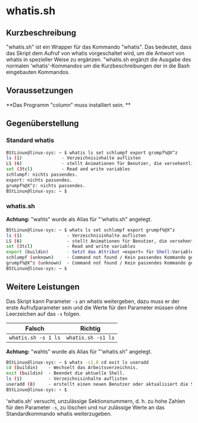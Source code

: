 # whatis.sh #

## Kurzbeschreibung ##

"whatis.sh" ist ein Wrapper für das Kommando "whatis". Das bedeutet, dass das Skript dem Aufruf von whatis vorgeschaltet wird, um die Antwort von whatis in spezieller Weise zu ergänzen. "whatis.sh ergänzt die Ausgabe des normalen 'whatis'-Kommandos um die Kurzbeschreibungen der in die Bash eingebauten Kommandos.

## Voraussetzungen ##

**Das Programm "column" muss installiert sein. **

## Gegenüberstellung ##

### Standard whatis ###
```bash
BStLinux@linux-sys: ~ $ whatis ls set schlumpf export grumpf%@X^z
ls (1)               - Verzeichnisinhalte auflisten
LS (6)               - stellt Animationen für Benutzer, die versehentlich LS...
set (3tcl)           - Read and write variables
schlumpf: nichts passendes.
export: nichts passendes.
grumpf%@X^z: nichts passendes.
BStLinux@linux-sys: ~ $ 
```

### whatis.sh ###
**Achtung:** "wahts" wurde als Alias für "'whatis.sh" angelegt. 

```bash
BStLinux@linux-sys: ~ $ whats ls set schlumpf export grumpf%@X^z
ls (1)                 - Verzeichnisinhalte auflisten
LS (6)                 - stellt Animationen für Benutzer, die versehentlich LS...
set (3tcl)             - Read and write variables
export (buildin)       - Setzt das Attribut »export« für Shell-Variablen.
schlumpf (unknown)     - Command not found / Kein passendes Kommando gefunden
grumpf%@X^z (unknown)  - Command not found / Kein passendes Kommando gefunden
BStLinux@linux-sys: ~ $  
```

## Weitere Leistungen ##

Das Skript kann Parameter `-s` an whatis weitergeben, dazu muss er der erste Aufrufparameter sein und die Werte für den Parameter müssen ohne Leerzeichen auf das `-s` folgen.

| Falsch              | Richtig            |
| ------------------- | ------------------ |
| `whatis.sh -s 1 ls` | `whatis.sh -s1 ls` |

**Achtung:** "wahts" wurde als Alias für "'whatis.sh" angelegt. 

```bash
BStLinux@linux-sys: ~ $ whats -s1,8 cd exit ls useradd
cd (buildin)    - Wechselt das Arbeitsverzeichnis.
exit (buildin)  - Beendet die aktuelle Shell.
ls (1)          - Verzeichnisinhalte auflisten
useradd (8)     - erstellt einen neuen Benutzer oder aktualisiert die St...
BStLinux@linux-sys: ~ $
```

'whatis.sh' versucht, unzulässige Sektionsnummern, d. h. zu hohe Zahlen für den Parameter `-s`, zu löschen und nur zulässige Werte an das Standardkommando whatis weiterzugeben.  

